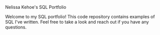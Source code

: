 Nelissa Kehoe's SQL Portfolio

Welcome to my SQL portfolio! This code repository contains examples of SQL I've written. Feel free to take a look and reach out if you have any questions. 
